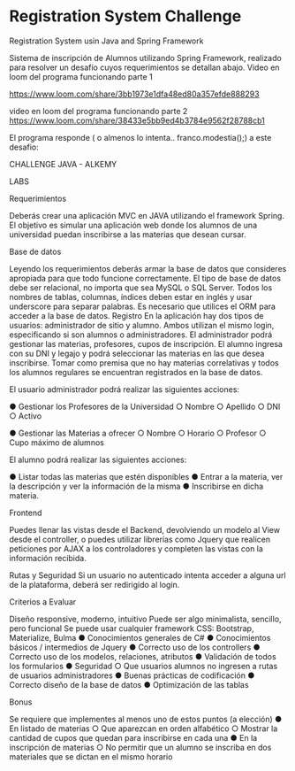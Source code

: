 # Registration  System Challenge
 Registration System usin Java and Spring Framework



Sistema de inscripción de Alumnos utilizando Spring Framework, realizado para resolver un desafío cuyos requerimientos se detallan abajo.
Video en loom del programa funcionando parte 1

https://www.loom.com/share/3bb1973e1dfa48ed80a357efde888293

video en loom  del programa funcionando parte 2
https://www.loom.com/share/38433e5bb9ed4b3784e9562f28788cb1


El programa responde ( o almenos lo intenta.. franco.modestia();) a este desafio: 

CHALLENGE JAVA - ALKEMY

LABS

Requerimientos

Deberás crear una aplicación MVC en JAVA utilizando el framework Spring. El objetivo
es simular una aplicación web donde los alumnos de una universidad puedan
inscribirse a las materias que desean cursar.

Base de datos

Leyendo los requerimientos deberás armar la base de datos que consideres apropiada
para que todo funcione correctamente. El tipo de base de datos debe ser relacional, no
importa que sea MySQL o SQL Server. Todos los nombres de tablas, columnas,
índices deben estar en inglés y usar underscore para separar palabras. Es necesario
que utilices el ORM para acceder a la base de datos.
Registro
En la aplicación hay dos tipos de usuarios: administrador de sitio y alumno. Ambos
utilizan el mismo login, especificando si son alumnos o administradores. El
administrador podrá gestionar las materias, profesores, cupos de inscripción. El alumno
ingresa con su DNI y legajo y podrá seleccionar las materias en las que desea
inscribirse. Tomar como premisa que no hay materias correlativas y todos los alumnos
regulares se encuentran registrados en la base de datos.

El usuario administrador podrá realizar las siguientes
acciones:

● Gestionar los Profesores de la Universidad
○ Nombre
○ Apellido
○ DNI
○ Activo

● Gestionar las Materias a ofrecer
○ Nombre
○ Horario
○ Profesor
○ Cupo máximo de alumnos

El alumno podrá realizar las siguientes
acciones:

● Listar todas las materias que estén disponibles
● Entrar a la materia, ver la descripción y ver la información de la misma
● Inscribirse en dicha materia.

Frontend

Puedes llenar las vistas desde el Backend, devolviendo un modelo al View desde el
controller, o puedes utilizar librerías como Jquery que realicen peticiones por AJAX a
los controladores y completen las vistas con la información recibida.

Rutas y Seguridad
Si un usuario no autenticado intenta acceder a alguna url de la plataforma, deberá ser
redirigido al login.

Criterios a Evaluar

Diseño responsive, moderno, intuitivo
Puede ser algo minimalista, sencillo, pero funcional
Se puede usar cualquier framework CSS: Bootstrap,
Materialize, Bulma
● Conocimientos generales de C#
● Conocimientos básicos / intermedios de Jquery
● Correcto uso de los controllers
● Correcto uso de los modelos, relaciones, atributos
● Validación de todos los formularios
● Seguridad
○ Que usuarios alumnos no ingresen a rutas de usuarios administradores
● Buenas prácticas de codificación
● Correcto diseño de la base de datos
● Optimización de las tablas

Bonus

Se requiere que implementes al menos uno de estos puntos (a
elección)
● En listado de materias
○ Que aparezcan en orden alfabético
○ Mostrar la cantidad de cupos que quedan para inscribirse en cada una
● En la inscripción de materias
○ No permitir que un alumno se inscriba en dos materiales que se dictan en
el mismo horario

